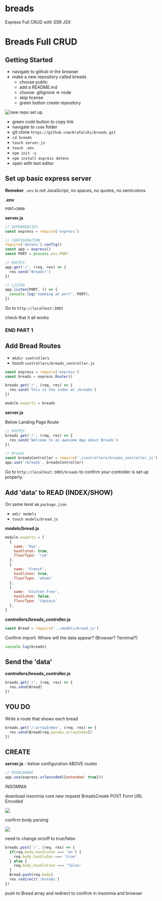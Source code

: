 # breads
Express Full CRUD with SSR JSX


# Breads Full CRUD

## Getting Started

- navigate to github in the browser
- make a new repository called breads
  - choose public
  - add a README.md
  - choose .gitignore => node
  - skip license
  - green button create repository

![new repo set up](https://i.imgur.com/hZmTk3t.png)

- green code button to copy link
- navigate to `code` folder
- git clone `https://github.com/Krafalski/breads.git`
- `cd breads`
- `touch server.js`
- `touch .env`
- `npm init -y`
- `npm install express dotenv`
- open with text editor

## Set up basic express server

**Remeber** `.env` is not JavaScript, no spaces, no quotes, no semicolons

**.env**
```
PORT=3000
```

**server.js**

```js
// DEPENDENCIES
const express = require('express')

// CONFIGURATION
require('dotenv').config()
const app = express()
const PORT = process.env.PORT

// ROUTES
app.get('/', (req, res) => {
  res.send('Breads!')
})

// LISTEN
app.listen(PORT, () => {
  console.log('nomming at port', PORT);
})
```

Go to `http://localhost:3003`

check that it all works

### END PART 1

## Add Bread Routes

- `mkdir controllers`
- touch `controllers/breads_controller.js`

```js
const express = require('express')
const breads = express.Router()

breads.get('/', (req, res) => {
  res.send('this is the index at /breads')
})

module.exports = breads
```

**server.js**

 Below Landing Page Route

```js
// ROUTES
breads.get('/', (req, res) => {
  res.send('Welcome to an awesome App about Breads')
})

// Breads
const breadsController = require('./controllers/breads_controller.js')
app.use('/breads', breadsController)
```

Go to `http://localhost:3003/breads`
to confirm your controller is set up properly. 


## Add 'data' to READ (INDEX/SHOW)

On same level as `package.json`
 - `mdir models`
 - `touch models/bread.js`

 **models/bread.js**

```js
module.exports = [
  {
    name: 'Rye',
    hasGluten: true,
    flourType: 'rye'
  },
  {
    name: 'French',
    hasGluten: true,
    flourType: 'wheat'
  },
  {
    name: 'Glutten Free',
    hasGluten: false,
    flourType: 'tapioca'
  },
]
```

**controllers/breads_controller.js**

```js
const Bread = require('../models/bread.js')

```

Confirm import:
Where will the data appear? (Browser? Terminal?)

```js
console.log(breads)
```

## Send the 'data'

**controllers/breads_controller.js**
```js
breads.get('/', (req, res) => {
  res.send(Bread)
})
```

## YOU DO
Write a route that shows each bread

```js
breads.get('/:arrayIndex', (req, res) => {
  res.send(Bread[req.params.arrayIndex])
})
```

## CREATE

**server.js** - below configuration ABOVE routes

```js
// MIDDLEWARE
app.use(express.urlencoded({extended: true}))

```

INSOMNIA

download insomnia core
new request
BreadsCreate
POST
Form URL Encoded


![](https://i.imgur.com/9Hei1Gn.png)

confirm body parsing

![](https://i.imgur.com/P6kp0Q5.png)

need to change on/off to true/false

```js
breads.post('/', (req, res) => {
  if(req.body.hasGluten === 'on') {
    req.body.hasGluten === 'true'
  } else {
    req.body.hasGlutten === 'false'
  }
  Bread.push(req.body)
  res.redirect('/breads')
})
```

push to Bread array and redirect to confirm
in insomnia and browser
